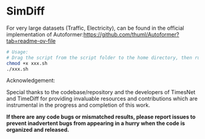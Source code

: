 # SimDiff

For very large datasets (Traffic, Electricity), can be found in the official implementation of Autoformer:https://github.com/thuml/Autoformer?tab=readme-ov-file

```bash
# Usage:
# Drag the script from the script folder to the home directory, then run:
chmod +x xxx.sh
./xxx.sh
```


Acknowledgement:

Special thanks to the codebase/repository and the developers of TimesNet and TimeDiff for providing invaluable resources and contributions which are instrumental in the progress and completion of this work. 

**If there are any code bugs or mismatched results, please report issues to prevent inadvertent bugs from appearing in a hurry when the code is organized and released.**


